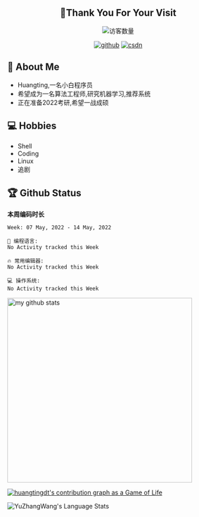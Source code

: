 <h2 align="center">👋Thank You For Your Visit</h2>
<div align="center">
<img src="https://profile-counter.glitch.me/Huangtingdt/count.svg" alt="访客数量">
</div>
  <p align="center">
    <a href="https://github.com/Huangtingdt/Huangtingdt"><img src="https://img.shields.io/badge/GitHub-ff79c6" alt="github"></a>
    <a href="https://blog.csdn.net/qq_43531216"><img src="https://img.shields.io/badge/CSDN-cf000e" alt="csdn"></a>
  </p>

## 🤵 About Me

  - Huangting,一名小白程序员
  - 希望成为一名算法工程师,研究机器学习,推荐系统
  - 正在准备2022考研,希望一战成硕

## 💻 Hobbies

  - Shell
  - Coding
  - Linux
  - 追剧

## 🏆 Github Status



  **本周编码时长**

  <!--START_SECTION:waka-->
```text
Week: 07 May, 2022 - 14 May, 2022

💬 编程语言: 
No Activity tracked this Week

🔥 常用编辑器: 
No Activity tracked this Week

💻 操作系统: 
No Activity tracked this Week

```


<!--END_SECTION:waka-->

<p align="left">
<img src="https://github-readme-stats.vercel.app/api?username=huangtingdt&show_icons=true&theme=tokyonight" alt="my github stats" width="420"/>
</P>

  [![huangtingdt's contribution graph as a Game of Life](https://github4life.herokuapp.com/huangtingdt.gif)](https://github4life.herokuapp.com/huangtingdt)

![YuZhangWang's Language Stats](https://github-readme-stats.anuraghazra1.vercel.app/api/top-langs/?username=huangtingdt&show_icons=true)

